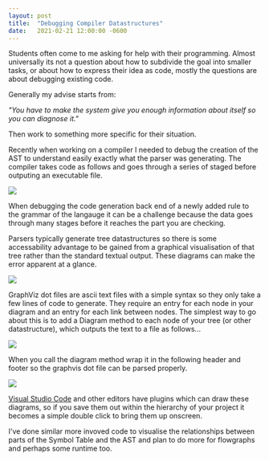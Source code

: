 ```yaml
---
layout: post
title:  "Debugging Compiler Datastructures"
date:   2021-02-21 12:00:00 -0600
---
```



Students often come to me asking for help with their programming. Almost universally its not a question about how to subdivide the goal into smaller tasks, or about how to express their idea as code, mostly the questions are about debugging existing code.

Generally my advise starts from:

<i>"You have to make the system give you enough information about itself so you can diagnose it."</i>

Then work to something more specific for their situation.

Recently when working on a compiler I needed to debug the creation of the AST to understand easily exactly what the parser was generating. The compiler takes code as follows and goes through a series of staged before outputing an executable file.

![](/images/CODE1.png)

When debugging the code generation back end of a newly added rule to the grammar of the langauge it can be a challenge because the data goes through many stages before it reaches the part you are checking.

Parsers typically generate tree datastructures so there is some accessability advantage to be gained from a graphical visualisation of that tree rather than the standard textual output. These diagrams can make the error apparent at a glance.

![](/images/AST1.png)

GraphViz dot files are ascii text files with a simple syntax so they only take a few lines of code to generate. They require an entry for each node in your diagram and an entry for each link between nodes. The simplest way to go about this is to add a Diagram method to each node of your tree (or other datastructure), which outputs the text to a file as follows...

![](/images/DIAGCODE1.png)

When you call the diagram method wrap it in the following header and footer so the graphvis dot file can be parsed properly.

![](/images/DIAGCODE2.png)

 [Visual Studio Code](https://marketplace.visualstudio.com/items?itemName=joaompinto.vscode-graphviz) and other editors have plugins which can draw these diagrams, so if you save them out within the hierarchy of your project it becomes a simple double click to bring them up onscreen.

I've done similar more invoved code to visualise the relationships between parts of the Symbol Table and the AST and plan to do more for flowgraphs and perhaps some runtime too.